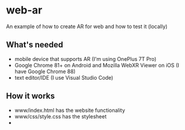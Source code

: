 # web-ar
An example of how to create AR for web and how to test it (locally)

## What's needed
- mobile device that supports AR (I'm using OnePlus 7T Pro)
- Google Chrome 81+ on Android and Mozilla WebXR Viewer on iOS (I have Google Chrome 88)
- text editor/IDE (I use Visual Studio Code)

## How it works
- www/index.html has the website functionality
- www/css/style.css has the stylesheet
- 
